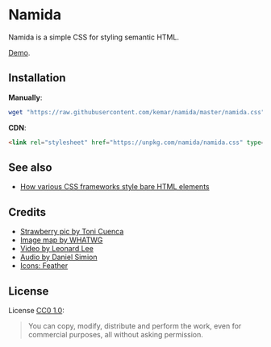 # Namida

Namida is a simple CSS for styling semantic HTML.

[Demo](https://kemar.github.io/namida).

## Installation

**Manually**:

```bash
wget "https://raw.githubusercontent.com/kemar/namida/master/namida.css"
```

**CDN**:

```html
<link rel="stylesheet" href="https://unpkg.com/namida/namida.css" type="text/css">
```

## See also

- [How various CSS frameworks style bare HTML elements](https://github.com/kemar/html-elements)

## Credits

- [Strawberry pic by Toni Cuenca](https://www.pexels.com/photo/berry-blur-close-up-delicious-566888/)
- [Image map by WHATWG](https://html.spec.whatwg.org/multipage/image-maps.html#image-maps)
- [Video by Leonard Lee](https://www.youtube.com/watch?v=Z_4TlZCvYL4)
- [Audio by Daniel Simion](http://soundbible.com/2210-SOS-Morse-Code.html)
- [Icons: Feather](https://feathericons.com)

## License

License [CC0 1.0](https://creativecommons.org/publicdomain/zero/1.0/):

> You can copy, modify, distribute and perform the work, even for commercial purposes, all without asking permission.
